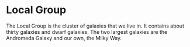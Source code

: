 # Local Group

The Local Group is the cluster of galaxies that we live in. It contains about
thirty galaxies and dwarf galaxies. The two largest galaxies are the Andromeda
Galaxy and our own, the Milky Way.
